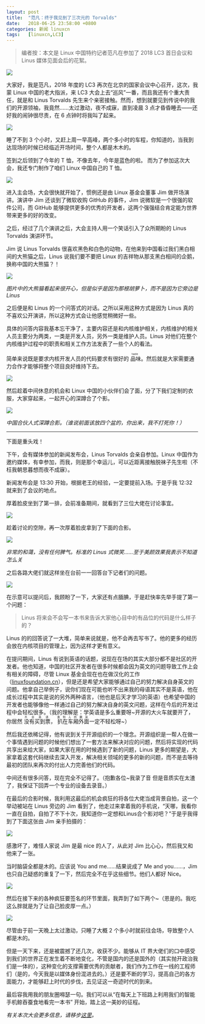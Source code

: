 ```yaml
---
layout: post
title:	"范凡：终于我见到了三次元的 Torvalds"
date:	2018-06-25 23:58:00 +0800 
categories:	新闻 linuxcn 
tags:	[linuxcn,LC3]
---
```




> 
> 编者按：本文是 Linux 中国特约记者范凡在参加了 2018 LC3 首日会议和 Linus 媒体见面会后的花絮。
> 
> 
> 


![](/Asserts/Images//attachment/album/201806/25/235620c9xdy5om39ajawx3.jpg)


大家好，我是范凡，2018 年度的 LC3 再次在北京的国家会议中心召开，这次，我蒙 Linux 中国的老大指派，来 LC3 大会上去“巡风”一番，而且我还有个重大责任，就是和 Linus Torvalds 先生来个亲密接触。然而，想到就要见到传说中的我们的开源领袖，我竟然……太过激动，夜不成寐，直到凌晨 3 点才昏昏睡去——还好我的闹钟很尽责，在 6 点钟时将我叫了起来。


![](/Asserts/Images//attachment/album/201806/25/224010w13f1fu9jyi5jpwq.jpg)


睡了不到 3 个小时，又赶上周一早高峰，两个多小时的车程，你知道的，当我到达现场的时候已经临近开场时间，整个人都是木木的。


签到之后领到了今年的 T 恤，不像去年，今年是蓝色的啦。 而为了参加这次大会，我还专门制作了咱们 Linux 中国自己的 T 恤。


![](/Asserts/Images//attachment/album/201806/25/224456s4wi6rwcs6q43twh.jpg)


进入主会场，大会很快就开始了，惯例还是由 Linux 基金会董事 Jim 做开场演讲。演讲中 Jim 还谈到了微软收购 GitHub 的事件，Jim 说微软是一个很强的软件公司，而 GitHub 能够提供更多的优秀的开发者，这两个强强结合肯定能为世界带来更多的好的改变。


之后，经过了几个演讲之后，大会主持人用一个笑话引入了众所期盼的 Linus Torvalds 演讲环节。


Jim 说 Linus Torvalds 很喜欢黑色和白色的动物，在他来到中国看过我们黑白相间的大熊猫之后，Linus 说我们要不要把 Linux 的吉祥物从那支黑白相间的企鹅，换称中国的大熊猫？！


![](/Asserts/Images//attachment/album/201806/25/232439vbz0wbg2zswwggww.jpg)


*图片中的大熊猫看起来很开心，但是似乎是因为那根胡萝卜，而不是因为它旁边是 Linus*


之后便是和 Linus 的一个问答式的对话。之所以采用这种方式是因为 Linus 真的不喜欢公开演讲，所以这种方式会让他感觉稍微好一些。


具体的问答内容我基本忘干净了，主要内容还是和内核维护相关，内核维护的相关人员主要分为两类，一类是开发人员，另外一类是维护人员。Linus 对他们在整个内核维护过程中的职责和相关工作方法发表了一些个人的看法。


简单来说既是要求内核开发人员的代码要求有很好的<ruby> 品味 <rp>  （ </rp> <rt>  taste </rt> <rp>  ） </rp></ruby>。然后就是大家需要通力合作才能够将整个项目良好维持下去。


![](/Asserts/Images//attachment/album/201806/25/232645vtxf2l7tclxyt83z.jpg)


然后趁着中间休息的机会和 Linux 中国的小伙伴们会了面，分了下我们定制的衣服，大家穿起来，一起开心的深蹲合了个影。


![](/Asserts/Images//attachment/album/201806/25/232912xwzmgfjlghpvpgj3.jpg)


*中国合伙人式深蹲合影。（谁说前面该放四个盆的，你出来，我不打死你！）*




---


下面是重头戏！


下午，会有媒体参加的新闻发布会，Linus Torvalds 会亲自参加。Linux 中国作为邀约媒体，有幸参加，而我，则是那个幸运儿，可以近距离接触脱袜子先生啦（不枉我朝思暮想而夜不成寐）。


新闻发布会是 13:30 开始，根据老王的经验，一定要提前入场。于是乎我 12:32 就来到了会议的地点。


厚着脸皮坐到了第一排，会前准备期间，就看到了三位大佬在讨论事宜。


![](/Asserts/Images//attachment/album/201806/25/233532o4vvnkgwstvzgtxf.jpg)


趁着讨论的空隙，再一次厚着脸皮拿到了下面的合影。


![](/Asserts/Images//attachment/album/201806/25/234521ejs2trnxwvskswcq.jpg)


*非常的和蔼，没有任何脾气。标准的 Linus 式微笑……至于美颜效果我表示不知道怎么关*


之后各路大佬们就这样坐在台前一一回答台下记者们的问题。


![](/Asserts/Images//attachment/album/201806/25/234854q9jqbnc3v9xcxsij.jpg)


在示意可以提问后，我顾盼了一下，大家还有点腼腆，于是赶快率先举手提了第一个问题：



> 
> Linus 将来会不会写一本书来告诉大家他心目中的有品位的代码是什么样子的？
> 
> 
> 


Linus 的的回答说了一大堆，简单来说就是，他不会再去写书了。他的更多的经历会放在内核项目的管理上，因为这样才更有意义。


在提问期间，Linus 有说到英语的话题，说现在在场的其实大部分都不是社区的开发者。他也知道，中国的社区开发者在很多时候都会因为英文的问题导致工作上会有相关的障碍，尽管 Linux 基金会现在也在做汉化的工作（[linuxfoundation.cn](http://linuxfoundation.cn)），但是还是希望大家能够通过自己的努力解决自身英文的问题。他拿自己举例子，说你们现在可能也听不出来我的母语其实不是英语，他在成长过程中其实是说的另外两种语言，（他也是后天才学习的英语）也希望中国的开发者也能够像他一样通过自己的努力解决自身的英文问题，这样在今后的开发过程中会轻松很多。（我的理解是：学英语是多么重要呀~开源的大火车就要开了，你居然<ruby> 没有买到票 <rp>  （ </rp> <rt>  不会英语 </rt> <rp>  ） </rp></ruby>，<ruby> 扒在车厢外面 <rp>  （ </rp> <rt>  靠别人的翻译 </rt> <rp>  ） </rp></ruby>一定不轻松呀~） 


然后我还依稀记得，他有说到关于开源组织的一个理念。开源组织是一帮人在做一个事情遇到问题的时候他们想出了一套方法来解决对应的问题，然后将实现的代码共享出来给大家，如果大家在用的时候遇到了新的问题，Linus 更多的期望是，大家拿着这套代码继续去深入开发，解决相关领域的更多的新的问题，而不是去等待最初的团队来再次的付出人力完善他们的代码。


中间还有很多问答，现在完全不记得了。（抱歉各位~我录了音 但是音质实在太渣了，我保证下回弄一个专业的设备去录音。） 


在最后的合影时候，我利用这最后的机会疯狂的将各位大佬当成背景自拍，这一个举动被站在 Linus 旁边的 Jim 看到了，他走过来拿着我的手机说，“天哪，我看你一直在自拍，自拍了不下十次，我知道你一定想和Linus合个影对吧？”于是乎我得到了下面这张由 Jim 亲手拍摄的：


![](/Asserts/Images//attachment/album/201806/25/235343v7elcumkfom8ognu.jpg)


感激坏了，难怪人家说 Jim 是最 nice 的人了，从此对 Jim 比心心，然后我又和他来了一张。


当时脑袋全都是木的。应该说 You and me……结果说成了 Me and you……，Jim 也只自己疑惑的重复了一下，然后完全不在乎这些细节。他们人都好 Nice。


![](/Asserts/Images//attachment/album/201806/25/235357ciwdl0w7wbi0zjr0.jpg)


然后在接下来的各种疯狂要签名的环节里面，我弄到了如下两个~（恩是的。我吃这么胖就是为了让自己脸皮厚一点。）


![](/Asserts/Images//attachment/album/201806/26/063727gjj1hcnzgs26sj9d.jpg)


尽管由于前一天晚上太过激动，只睡了大概 2 个多小时就前往会场，导致整个人都是木的。


但是一天下来，还是被震撼了还几次，收获不少。能够从 IT 界大佬们的口中感受到我们的世界正在发生着不断地变化，不管是国内的还是国外的（其实抛开政治我们是一体的），这种变化的支撑需要优秀的贡献者，我们作为工作在一线的工程师们（是的，今天我是以媒体身份混进去的。）还是要不断的学习，提高自己的各方面能力，才能够赶上时代的步伐，去见证这一奇迹时代的到来。


最后容我用我的朋友圈嘚瑟一句。我们可以从“在每天上下班路上利用我们的智能手机鲸吞蚕食地看完一本书” 开始，踏上这一美妙的征程。


*有关本次大会更多信息，请移步[这里](https://www.lfasiallc.com/events/lc3-2018/)。*
